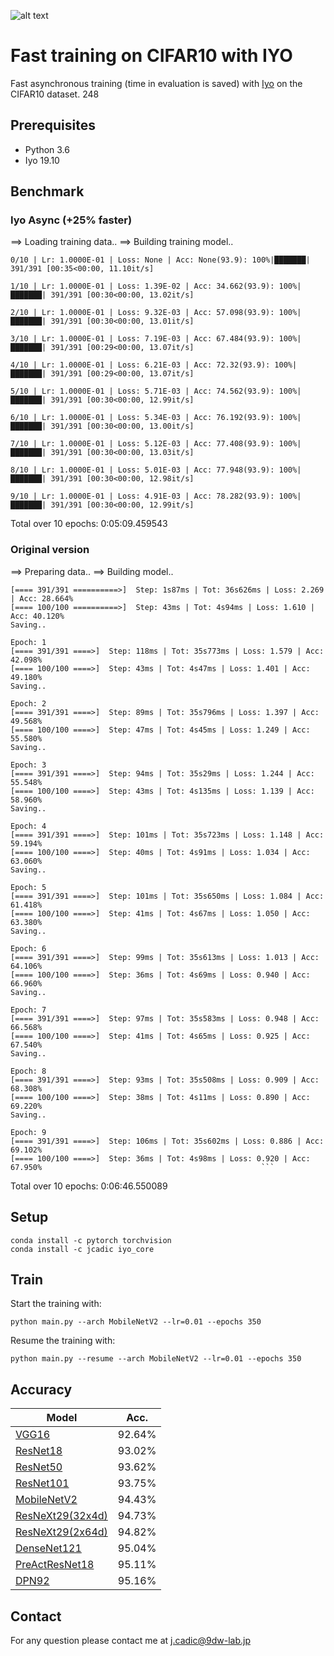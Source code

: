 ![alt text](https://raw.githubusercontent.com/JeanMaximilienCadic/CIFAR10-Iyo/master/img/cifar.jpg)

# Fast training on CIFAR10 with IYO

Fast asynchronous training (time in evaluation is saved) with [Iyo](http://iyo.ai/) on the CIFAR10 dataset.
248
## Prerequisites
- Python 3.6
- Iyo 19.10

## Benchmark
### Iyo Async (+25% faster)
==> Loading training data..
==> Building training model..

```
0/10 | Lr: 1.0000E-01 | Loss: None | Acc: None(93.9): 100%|███████| 391/391 [00:35<00:00, 11.10it/s]

1/10 | Lr: 1.0000E-01 | Loss: 1.39E-02 | Acc: 34.662(93.9): 100%|███████| 391/391 [00:30<00:00, 13.02it/s]

2/10 | Lr: 1.0000E-01 | Loss: 9.32E-03 | Acc: 57.098(93.9): 100%|███████| 391/391 [00:30<00:00, 13.01it/s]

3/10 | Lr: 1.0000E-01 | Loss: 7.19E-03 | Acc: 67.484(93.9): 100%|███████| 391/391 [00:29<00:00, 13.07it/s]

4/10 | Lr: 1.0000E-01 | Loss: 6.21E-03 | Acc: 72.32(93.9): 100%|███████| 391/391 [00:29<00:00, 13.07it/s]

5/10 | Lr: 1.0000E-01 | Loss: 5.71E-03 | Acc: 74.562(93.9): 100%|███████| 391/391 [00:30<00:00, 12.99it/s]

6/10 | Lr: 1.0000E-01 | Loss: 5.34E-03 | Acc: 76.192(93.9): 100%|███████| 391/391 [00:30<00:00, 13.00it/s]

7/10 | Lr: 1.0000E-01 | Loss: 5.12E-03 | Acc: 77.408(93.9): 100%|███████| 391/391 [00:30<00:00, 13.03it/s]

8/10 | Lr: 1.0000E-01 | Loss: 5.01E-03 | Acc: 77.948(93.9): 100%|███████| 391/391 [00:30<00:00, 12.98it/s]

9/10 | Lr: 1.0000E-01 | Loss: 4.91E-03 | Acc: 78.282(93.9): 100%|███████| 391/391 [00:30<00:00, 12.99it/s]
```
Total over 10 epochs: 0:05:09.459543

### Original version
==> Preparing data..
==> Building model..

```Epoch: 0
[==== 391/391 ==========>]  Step: 1s87ms | Tot: 36s626ms | Loss: 2.269 | Acc: 28.664%
[==== 100/100 ==========>]  Step: 43ms | Tot: 4s94ms | Loss: 1.610 | Acc: 40.120%
Saving..

Epoch: 1
[==== 391/391 ====>]  Step: 118ms | Tot: 35s773ms | Loss: 1.579 | Acc: 42.098%
[==== 100/100 ====>]  Step: 43ms | Tot: 4s47ms | Loss: 1.401 | Acc: 49.180%
Saving..

Epoch: 2
[==== 391/391 ====>]  Step: 89ms | Tot: 35s796ms | Loss: 1.397 | Acc: 49.568%
[==== 100/100 ====>]  Step: 47ms | Tot: 4s45ms | Loss: 1.249 | Acc: 55.580%
Saving..

Epoch: 3
[==== 391/391 ====>]  Step: 94ms | Tot: 35s29ms | Loss: 1.244 | Acc: 55.548%
[==== 100/100 ====>]  Step: 43ms | Tot: 4s135ms | Loss: 1.139 | Acc: 58.960%
Saving..

Epoch: 4
[==== 391/391 ====>]  Step: 101ms | Tot: 35s723ms | Loss: 1.148 | Acc: 59.194%
[==== 100/100 ====>]  Step: 40ms | Tot: 4s91ms | Loss: 1.034 | Acc: 63.060%
Saving..

Epoch: 5
[==== 391/391 ====>]  Step: 101ms | Tot: 35s650ms | Loss: 1.084 | Acc: 61.418%
[==== 100/100 ====>]  Step: 41ms | Tot: 4s67ms | Loss: 1.050 | Acc: 63.380%
Saving..

Epoch: 6
[==== 391/391 ====>]  Step: 99ms | Tot: 35s613ms | Loss: 1.013 | Acc: 64.106%
[==== 100/100 ====>]  Step: 36ms | Tot: 4s69ms | Loss: 0.940 | Acc: 66.960%
Saving..

Epoch: 7
[==== 391/391 ====>]  Step: 97ms | Tot: 35s583ms | Loss: 0.948 | Acc: 66.568%
[==== 100/100 ====>]  Step: 41ms | Tot: 4s65ms | Loss: 0.925 | Acc: 67.540%
Saving..

Epoch: 8
[==== 391/391 ====>]  Step: 93ms | Tot: 35s508ms | Loss: 0.909 | Acc: 68.308%  
[==== 100/100 ====>]  Step: 38ms | Tot: 4s11ms | Loss: 0.890 | Acc: 69.220%
Saving..

Epoch: 9
[==== 391/391 ====>]  Step: 106ms | Tot: 35s602ms | Loss: 0.886 | Acc: 69.102%            
[==== 100/100 ====>]  Step: 36ms | Tot: 4s98ms | Loss: 0.920 | Acc: 67.950%                                                 ```                  
```
Total over 10 epochs: 0:06:46.550089


## Setup
```
conda install -c pytorch torchvision
conda install -c jcadic iyo_core
```

## Train
Start the training with:
```
python main.py --arch MobileNetV2 --lr=0.01 --epochs 350
```

Resume the training with:
```
python main.py --resume --arch MobileNetV2 --lr=0.01 --epochs 350
```

## Accuracy
| Model             | Acc.        |
| ----------------- | ----------- |
| [VGG16](https://arxiv.org/abs/1409.1556)              | 92.64%      |
| [ResNet18](https://arxiv.org/abs/1512.03385)          | 93.02%      |
| [ResNet50](https://arxiv.org/abs/1512.03385)          | 93.62%      |
| [ResNet101](https://arxiv.org/abs/1512.03385)         | 93.75%      |
| [MobileNetV2](https://arxiv.org/abs/1801.04381)       | 94.43%      |
| [ResNeXt29(32x4d)](https://arxiv.org/abs/1611.05431)  | 94.73%      |
| [ResNeXt29(2x64d)](https://arxiv.org/abs/1611.05431)  | 94.82%      |
| [DenseNet121](https://arxiv.org/abs/1608.06993)       | 95.04%      |
| [PreActResNet18](https://arxiv.org/abs/1603.05027)    | 95.11%      |
| [DPN92](https://arxiv.org/abs/1707.01629)             | 95.16%      |

## Contact
For any question please contact me at j.cadic@9dw-lab.jp
